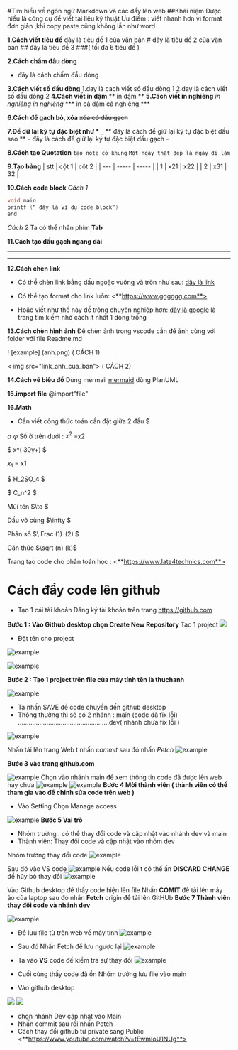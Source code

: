 #Tìm hiểu về ngôn ngữ Markdown và các đẩy lên web
##Khái niệm 
Được hiểu là công cụ để viết tài liệu kỹ thuật 
Ưu điểm : viết nhanh hơn vì format đơn giản ,khi copy paste cũng không lẫn như word 
 
**1.Cách viết tiêu đề**
đây là tiêu đề 1 của văn bản #
đây là tiêu đề 2 của văn bản ##
đây là tiêu đề 3 ###( tối đa 6 tiêu đề ) 

**2.Cách chấm đầu dòng**  
- đây là cách chấm đầu dòng 

**3.Cách viết số đầu dòng** 
1.day là cach viết số đầu dòng 1
2.day là cách viết số đầu dòng 2
**4.Cách viết in đậm**
** in đậm ** 
**5.Cách viết in nghiêng** 
*in nghiêng*
_in nghiêng_
*** in cả đậm cả nghiêng ***

**6.Cách để  gạch bỏ, xóa** 
~~xóa có dấu gạch~~

**7.Để dữ lại ký tự đặc biệt như * _**
\*\* đây là cách để giữ lại ký tự đặc biệt dấu sao  \*\*
\- đây là cách để giữ lại ký tự đặc biệt dấu gạch \-

**8.Cách tạo Quotation**
` tạo note có khung `
` Một ngày thật đẹp là ngày đi làm `

**9.Tạo bảng** 
| stt | cột 1 | cột 2 |
| --- | ----- | ----- |
| 1   | x21   | x22   |
| 2   | x31   | 32    |

**10.Cách code block** 
_Cách 1_
```c         
void main 
printf (“ đây là ví dụ code block”)          
end 
``` 
*Cách 2* 
Ta có thể nhấn phím **Tab**                          

**11.Cách tạo dấu gạch ngang dài** 
____
*** 
**12.Cách chèn link**

- Có thể chèn link bằng dấu ngoặc vuông và tròn như sau:
[ dây là link ](https://www.gggggg.com)

- Có thể tạo format cho link luôn: 
 <**https://www.gggggg.com**>

- Hoặc viết như thế này đề trông chuyên nghiệp hơn: 
[đây là google][1] là trang tìm kiếm nhớ cách ít nhất 1 dòng trống 

[1]:<https://www.gggggg.coccscs>

**13.Cách chèn hình ảnh** 
Để chèn ảnh trong vscode cần để ảnh cùng với folder với file Readme.md

! [example] (anh.png)   ( CÁCH 1)

< img src="link_anh_cua_ban"> ( CÁCH 2) 

**14.Cách vẽ biểu đồ** 
Dùng mermail 
[ mermaid](ttps:///gggg.com ) 
dùng PlanUML

**15.import file** 
@import"file"

**16.Math**

- Cần viết công thức toán cần đặt giữa 2 đầu \$ 

$\alpha$ 
$\varphi$
Số ở trên dưới : 
$x^2$    =x2

$ x^( 30y+) $

$x_1$  = x1

$ H_2SO_4 $

$ C_n^2 $  

Mũi tên $\to $ 

Dấu vô cùng  $\infty $ 

Phân số  $\ Frac (1)-(2) $ 

Căn thức $\sqrt (n) (k)$ 

Trang tạo code cho phần toán học : <**https://www.late4technics.com**>


# Cách đẩy code lên github 
- Tạo 1 cái tài khoản 
Đăng ký tài khoản trên trang  https://github.com  

 **Bước 1 : Vào Github desktop chọn Create New Repository**
Tạo 1 project 
<img src="/ANH/Screenshot_13.png">

- Đặt tên cho project 

![example](/ANH/Screenshot_2.png)

![example](/ANH/Screenshot_3.png)

**Bước 2 : Tạo 1 project trên file của máy tính tên là thuchanh**

![example](/ANH/Screenshot_4.png)

- Ta nhấn SAVE để code chuyển đến github desktop 
- Thông thường thì sẽ có 2 nhánh : main (code đã fix lỗi)
 ...................................................dev( nhánh chưa fix lỗi ) 

![example](/ANH/Screenshot_5.png)

Nhấn tải lên trang Web 
t nhấn _commit_ sau đó nhấn _Petch_
![example](/ANH/Screenshot_6.png)

**Bước 3 vào trang github.com**

![example](/ANH/Screenshot_7.png)
Chọn vào nhánh main để xem thông tin code đã được lên web hay chưa 
![example](/ANH/Screenshot_8.png)
![example](/ANH/Screenshot_9.png)
**Bước 4 Mời thành viên ( thành viên có thể tham gia vào để chỉnh sửa code trên web )**

- Vào Setting  Chọn  Manage access

![example](/ANH/Screenshot_10.png)
**Bước 5 Vai trò**

- Nhóm trưởng : có thể thay đổi code và cập nhật vào nhánh dev và main 
- Thành viên: Thay đổi code và cập nhật vào nhóm  dev 

 Nhóm trưởng thay đổi code
![example](/ANH/Screenshot_11.png)

Sau đó vào VS code
![example](/ANH/Screenshot_12.png)
Nếu code lỗi t có thể  ấn **DISCARD CHANGE**  để hủy bỏ thay đổi 
![example](/ANH/Screenshot_14.png)

Vào Github  desktop để thấy code hiện lên file 
Nhấn **COMIT**  để tải lên máy ảo của laptop 
sau đó nhấn  **Fetch** origin  để tải lên GitHUb 
**Bước 7 Thành viên thay đổi code  và nhánh dev** 

![example](/ANH/Screenshot_1.png)

- Để lưu file từ trên web về máy tính 
![example](/ANH/Screenshot_15.png)
- Sau đó Nhấn Fetch để lưu ngược lại 
![example](/ANH/Screenshot_16.png)
- Ta vào **VS** code để kiểm tra sự thay đổi
 ![example](/ANH/Screenshot_16.png)

- Cuối cùng thấy code đã ổn Nhóm trưởng lưu file vào main 

- Vào github desktop
<img src="/ANH/Screenshot_18.png">

<img src="/ANH/Screenshot_19.png">

- chọn nhánh Dev cập nhật vào Main 
- Nhấn commit sau rồi nhấn Petch 
- Cách thay đổi github từ private sang Public 
<**https://www.youtube.com/watch?v=tEwmIoU1NUg**>

